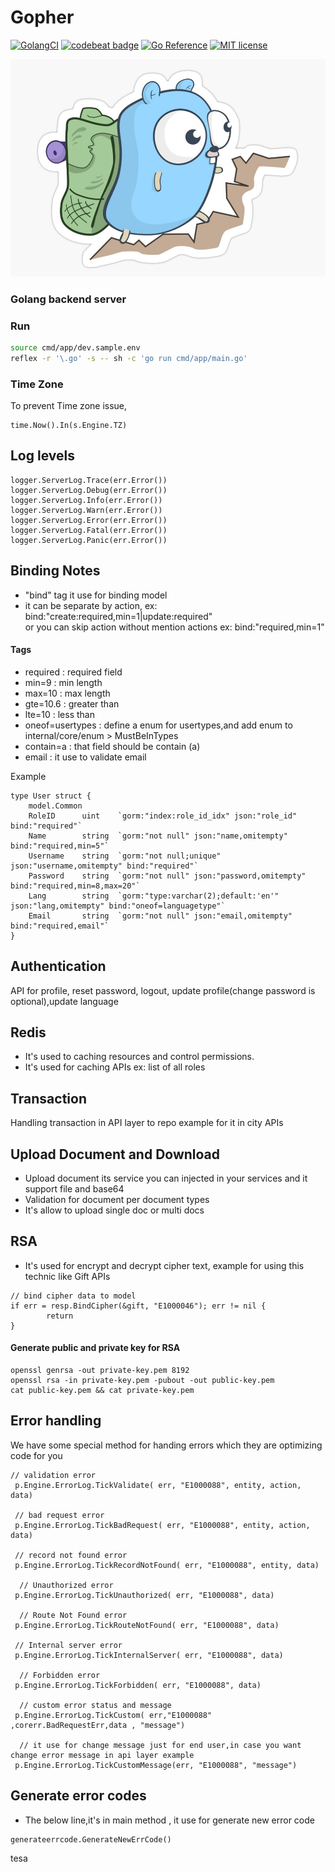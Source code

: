 # Gopher

[![GolangCI](https://golangci.com/badges/github.com/BarezAzad/gopher.svg)](https://golangci.com/r/github.com/BarezAzad/gopher)
[![codebeat badge](https://codebeat.co/badges/f7ed90cf-4793-4b82-acd3-00fecf4e3817)](https://codebeat.co/projects/github-com-BarezAzad-gopher-master)
[![Go Reference](https://pkg.go.dev/badge/github.com/BarezAzad/gopher.svg)](https://pkg.go.dev/github.com/BarezAzad/gopher)
[![MIT license](https://img.shields.io/badge/license-MIT-brightgreen.svg)](https://opensource.org/licenses/MIT)

![gopher](./gopher.jpg)

### Golang backend server

### Run

```bash
source cmd/app/dev.sample.env
reflex -r '\.go' -s -- sh -c 'go run cmd/app/main.go'
```

### Time Zone

To prevent Time zone issue,

```
time.Now().In(s.Engine.TZ)
```

## Log levels

```
logger.ServerLog.Trace(err.Error())
logger.ServerLog.Debug(err.Error())
logger.ServerLog.Info(err.Error())
logger.ServerLog.Warn(err.Error())
logger.ServerLog.Error(err.Error())
logger.ServerLog.Fatal(err.Error())
logger.ServerLog.Panic(err.Error())
```

## Binding Notes

- "bind" tag it use for binding model
- it can be separate by action, ex: bind:"create:required,min=1|update:required"  
  or you can skip action without mention actions ex: bind:"required,min=1"

#### Tags

- required : required field
- min=9 : min length
- max=10 : max length
- gte=10.6 : greater than
- lte=10 : less than
- oneof=usertypes : define a enum for usertypes,and add enum to internal/core/enum > MustBeInTypes
- contain=a : that field should be contain (a)
- email : it use to validate email

Example

```
type User struct {
	model.Common
	RoleID      uint    `gorm:"index:role_id_idx" json:"role_id" bind:"required"`
	Name        string  `gorm:"not null" json:"name,omitempty" bind:"required,min=5"`
	Username    string  `gorm:"not null;unique" json:"username,omitempty" bind:"required"`
	Password    string  `gorm:"not null" json:"password,omitempty" bind:"required,min=8,max=20"`
	Lang        string  `gorm:"type:varchar(2);default:'en'" json:"lang,omitempty" bind:"oneof=languagetype"`
	Email       string  `gorm:"not null" json:"email,omitempty" bind:"required,email"`
}
```

## Authentication

API for profile, reset password, logout, update profile(change password is optional),update language

## Redis

- It's used to caching resources and control permissions.
- It's used for caching APIs ex: list of all roles

## Transaction

Handling transaction in API layer to repo example for it in city APIs

## Upload Document and Download

- Upload document its service you can injected in your services and it support file and base64
- Validation for document per document types
- It's allow to upload single doc or multi docs

## RSA

- It's used for encrypt and decrypt cipher text, example for using this technic like Gift APIs

```
// bind cipher data to model
if err = resp.BindCipher(&gift, "E1000046"); err != nil {
		return
}
```

#### Generate public and private key for RSA

```
openssl genrsa -out private-key.pem 8192
openssl rsa -in private-key.pem -pubout -out public-key.pem
cat public-key.pem && cat private-key.pem
```

## Error handling

We have some special method for handing errors which they are optimizing code for you

```
// validation error
 p.Engine.ErrorLog.TickValidate( err, "E1000088", entity, action, data)

 // bad request error
 p.Engine.ErrorLog.TickBadRequest( err, "E1000088", entity, action, data)

 // record not found error
 p.Engine.ErrorLog.TickRecordNotFound( err, "E1000088", entity, data)

  // Unauthorized error
 p.Engine.ErrorLog.TickUnauthorized( err, "E1000088", data)

  // Route Not Found error
 p.Engine.ErrorLog.TickRouteNotFound( err, "E1000088", data)

 // Internal server error
 p.Engine.ErrorLog.TickInternalServer( err, "E1000088", data)

  // Forbidden error
 p.Engine.ErrorLog.TickForbidden( err, "E1000088", data)

  // custom error status and message
 p.Engine.ErrorLog.TickCustom( err,"E1000088" ,corerr.BadRequestErr,data , "message")

  // it use for change message just for end user,in case you want change error message in api layer example
 p.Engine.ErrorLog.TickCustomMessage(err, "E1000088", "message")
```

## Generate error codes

- The below line,it's in main method , it use for generate new error code

```
generateerrcode.GenerateNewErrCode()
```
tesa
